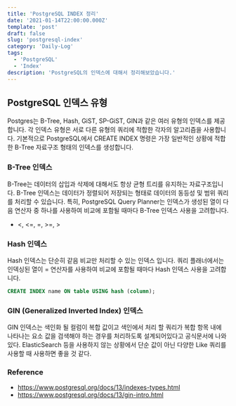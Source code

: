 ```yaml
---
title: 'PostgreSQL INDEX 정리'
date: '2021-01-14T22:00:00.000Z'
template: 'post'
draft: false
slug: 'postgresql-index'
category: 'Daily-Log'
tags:
  - 'PostgreSQL'
  - 'Index'
description: 'PostgreSQL의 인덱스에 대해서 정리해보았습니다.'
---
```


## PostgreSQL 인덱스 유형

Postgres는 B-Tree, Hash, GiST, SP-GiST, GIN과 같은 여러 유형의 인덱스를 제공합니다. 각 인덱스 유형은 서로 다른 유형의 쿼리에 적합한 각자의 알고리즘을 사용합니다. 기본적으로 PostgreSQL에서 CREATE INDEX 명령은 가장 일반적인 상황에 적합한 B-Tree 자료구조 형태의 인덱스를 생성합니다.

### B-Tree 인덱스

B-Tree는 데이터의 삽입과 삭제에 대해서도 항상 균형 트리를 유지하는 자료구조입니다. B-Tree 인덱스는 데이터가 정렬되어 저장되는 형태로 데이터의 동등성 및 범위 쿼리를 처리할 수 있습니다. 특히, PostgreSQL Query Planner는 인덱스가 생성된 열이 다음 연산자 중 하나를 사용하여 비교에 포함될 때마다 B-Tree 인덱스 사용을 고려합니다.

- <, <=, =, >=, >

### Hash 인덱스

Hash 인덱스는 단순히 같음 비교만 처리할 수 있는 인덱스 입니다. 쿼리 플래너에서는 인덱싱된 열이 = 연산자를 사용하여 비교에 포함될 때마다 Hash 인덱스 사용을 고려합니다.

```SQL
CREATE INDEX name ON table USING hash (column);
```

### GIN (Generalized Inverted Index) 인덱스

GIN 인덱스는 색인화 될 컬럼이 복합 값이고 색인에서 처리 할 쿼리가 복합 항목 내에 나타나는 요소 값을 검색해야 하는 경우를 처리하도록 설계되어있다고 공식문서에 나와있다.
ElasticSearch 등을 사용하지 않는 상황에서 단순 값이 아닌 다양한 Like 쿼리를 사용할 때 사용하면 좋을 것 같다.

### Reference

- https://www.postgresql.org/docs/13/indexes-types.html
- https://www.postgresql.org/docs/13/gin-intro.html
